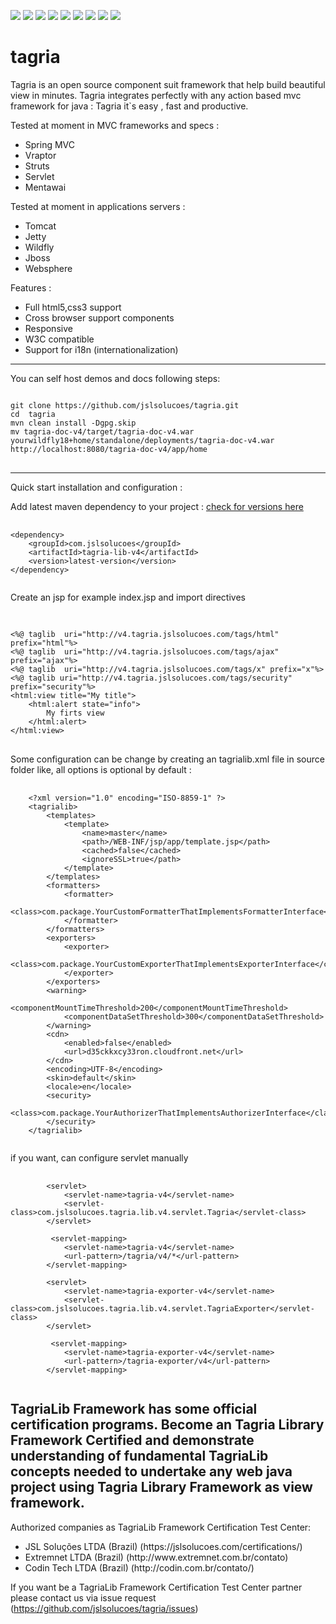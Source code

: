 [![][travis img]][travis]
[![][maven img]][maven]
[![][sonar img]][sonar]
[![][bugs img]][bugs]
[![][coverage img]][coverage]
[![][lines img]][lines]
[![][vulnerabilities img]][vulnerabilities]
[![][code_smells img]][code_smells]
[![][paypal img]][paypal]

[travis]:https://travis-ci.org/jslsolucoes/tagria
[travis img]:https://travis-ci.org/jslsolucoes/tagria.svg?branch=master

[maven]:http://search.maven.org/#search|gav|1|g:"com.jslsolucoes"%20AND%20a:"tagria"
[maven img]:https://maven-badges.herokuapp.com/maven-central/com.jslsolucoes/tagria/badge.svg

[sonar]:https://sonarcloud.io/dashboard/index/com.jslsolucoes:tagria:master
[sonar img]:https://sonarcloud.io/api/badges/gate?key=com.jslsolucoes:tagria:master

[bugs]:https://sonarcloud.io/dashboard/index/com.jslsolucoes:tagria:master
[bugs img]:https://sonarcloud.io/api/badges/measure?key=com.jslsolucoes:tagria:master&metric=bugs

[coverage]:https://sonarcloud.io/dashboard/index/com.jslsolucoes:tagria:master
[coverage img]:https://sonarcloud.io/api/badges/measure?key=com.jslsolucoes:tagria:master&metric=coverage

[bugs]:https://sonarcloud.io/dashboard/index/com.jslsolucoes:tagria:master
[bugs img]:https://sonarcloud.io/api/badges/measure?key=com.jslsolucoes:tagria:master&metric=bugs

[lines]:https://sonarcloud.io/dashboard/index/com.jslsolucoes:tagria:master
[lines img]:https://sonarcloud.io/api/badges/measure?key=com.jslsolucoes:tagria:master&metric=lines

[vulnerabilities]:https://sonarcloud.io/dashboard/index/com.jslsolucoes:tagria:master
[vulnerabilities img]:https://sonarcloud.io/api/badges/measure?key=com.jslsolucoes:tagria:master&metric=vulnerabilities

[code_smells]:https://sonarcloud.io/dashboard/index/com.jslsolucoes:tagria:master
[code_smells img]:https://sonarcloud.io/api/badges/measure?key=com.jslsolucoes:tagria:master&metric=code_smells

[paypal]:https://www.paypal.com/cgi-bin/webscr?cmd=_s-xclick&hosted_button_id=PE25DPU3CNFH4
[paypal img]:https://www.paypalobjects.com/en_US/i/btn/btn_donateCC_LG.gif


# tagria
Tagria is an open source component suit framework that help build beautiful view in minutes. Tagria integrates perfectly with any action based mvc framework for java : 
Tagria it`s easy , fast and productive.

Tested at moment in MVC frameworks and specs :
<ul>
	<li>Spring MVC</li>
	<li>Vraptor</li>
	<li>Struts</li>
	<li>Servlet</li>
	<li>Mentawai</li>
</ul>

Tested at moment in applications servers :
<ul>
	<li>Tomcat</li>
	<li>Jetty</li>
	<li>Wildfly</li>
	<li>Jboss</li>
	<li>Websphere</li>
</ul>


Features :
<ul>
	<li>Full html5,css3 support</li>
	<li>Cross browser support components</li>
	<li>Responsive</li>
	<li>W3C compatible</li>
	<li>Support for i18n (internationalization)</li>
</ul>


<hr/>
You can self host demos and docs following steps:

<pre>
<code>
git clone https://github.com/jslsolucoes/tagria.git
cd  tagria
mvn clean install -Dgpg.skip
mv tagria-doc-v4/target/tagria-doc-v4.war yourwildfly18+home/standalone/deployments/tagria-doc-v4.war
http://localhost:8080/tagria-doc-v4/app/home
</code>
</pre>

<hr/>
Quick start installation and configuration : 

Add latest maven dependency to your project : <a href='https://mvnrepository.com/artifact/com.jslsolucoes/tagria-lib-v4' target='_blank'>check for versions here</a>
<pre>
	<code>
&lt;dependency&gt;
	&lt;groupId&gt;com.jslsolucoes&lt;/groupId&gt;
	&lt;artifactId&gt;tagria-lib-v4&lt;/artifactId&gt;
	&lt;version&gt;latest-version&lt;/version&gt;
&lt;/dependency&gt;
	</code>
</pre>

Create an jsp for example index.jsp and import directives
<pre>
	<code>
	
&lt;%@ taglib  uri="http://v4.tagria.jslsolucoes.com/tags/html" prefix="html"%&gt;
&lt;%@ taglib  uri="http://v4.tagria.jslsolucoes.com/tags/ajax" prefix="ajax"%&gt;
&lt;%@ taglib  uri="http://v4.tagria.jslsolucoes.com/tags/x" prefix="x"%&gt;
&lt;%@ taglib uri="http://v4.tagria.jslsolucoes.com/tags/security" prefix="security"%&gt;
&lt;html:view title="My title"&gt;
	&lt;html:alert state="info"&gt;
		My firts view	
	&lt;/html:alert&gt;
&lt;/html:view&gt;
</code>
</pre>

Some configuration can be change by creating an tagrialib.xml file in source folder like, all options is optional by default :
<pre>
	<code>
	&lt;?xml version="1.0" encoding="ISO-8859-1" ?&gt;
	&lt;tagrialib&gt;
		&lt;templates&gt;
			&lt;template&gt;
				&lt;name&gt;master&lt;/name&gt;
				&lt;path&gt;/WEB-INF/jsp/app/template.jsp&lt;/path&gt;
				&lt;cached&gt;false&lt;/cached&gt;
				&lt;ignoreSSL&gt;true&lt;/path&gt;
			&lt;/template&gt;
		&lt;/templates&gt;
		&lt;formatters&gt;
			&lt;formatter&gt;
				&lt;class&gt;com.package.YourCustomFormatterThatImplementsFormatterInterface&lt;/class&gt;
			&lt;/formatter&gt;
		&lt;/formatters&gt;
		&lt;exporters&gt;
			&lt;exporter&gt;
				&lt;class&gt;com.package.YourCustomExporterThatImplementsExporterInterface&lt;/class&gt;
			&lt;/exporter&gt;
		&lt;/exporters&gt;
		&lt;warning&gt;
			&lt;componentMountTimeThreshold&gt;200&lt;/componentMountTimeThreshold&gt;
			&lt;componentDataSetThreshold&gt;300&lt;/componentDataSetThreshold&gt;
		&lt;/warning&gt;
		&lt;cdn&gt;
			&lt;enabled&gt;false&lt;/enabled&gt;
			&lt;url&gt;d35ckkxcy33ron.cloudfront.net&lt;/url&gt;
		&lt;/cdn&gt;
		&lt;encoding&gt;UTF-8&lt;/encoding&gt;
		&lt;skin&gt;default&lt;/skin&gt;
		&lt;locale&gt;en&lt;/locale&gt;
		&lt;security&gt;
			&lt;class&gt;com.package.YourAuthorizerThatImplementsAuthorizerInterface&lt;/class&gt; <!-- implements this interface => com.jslsolucoes.tagria.api.v4.Authorizer -->
		&lt;/security&gt;
	&lt;/tagrialib&gt; 
	</code>
</pre>

if you want, can configure servlet manually

<pre>
	<code>
		&lt;servlet&gt;
			&lt;servlet-name&gt;tagria-v4&lt;/servlet-name&gt;
			&lt;servlet-class&gt;com.jslsolucoes.tagria.lib.v4.servlet.Tagria&lt;/servlet-class&gt;
		&lt;/servlet&gt;
		
		 &lt;servlet-mapping&gt;
			&lt;servlet-name&gt;tagria-v4&lt;/servlet-name&gt;
			&lt;url-pattern&gt;/tagria/v4/*&lt;/url-pattern&gt;
		&lt;/servlet-mapping&gt;
		
		&lt;servlet&gt;
			&lt;servlet-name&gt;tagria-exporter-v4&lt;/servlet-name&gt;
			&lt;servlet-class&gt;com.jslsolucoes.tagria.lib.v4.servlet.TagriaExporter&lt;/servlet-class&gt;
		&lt;/servlet&gt;
		
		 &lt;servlet-mapping&gt;
			&lt;servlet-name&gt;tagria-exporter-v4&lt;/servlet-name&gt;
			&lt;url-pattern&gt;/tagria-exporter/v4&lt;/url-pattern&gt;
		&lt;/servlet-mapping&gt;
	</code>
</pre>

<h2>
	TagriaLib Framework has some official certification programs. Become an Tagria Library Framework Certified and demonstrate understanding of fundamental TagriaLib concepts needed to undertake any web java project using Tagria Library Framework as view framework.
</h2>

Authorized companies as TagriaLib Framework Certification Test Center:
<ul>
	<li>JSL Soluções LTDA (Brazil)  (https://jslsolucoes.com/certifications/)</li>
	<li>Extremnet LTDA    (Brazil)  (http://www.extremnet.com.br/contato)</li>
	<li>Codin Tech LTDA   (Brazil)  (http://codin.com.br/contato/)</li>
</ul>

If you want be a TagriaLib Framework Certification Test Center partner please contact us via issue request (https://github.com/jslsolucoes/tagria/issues)


